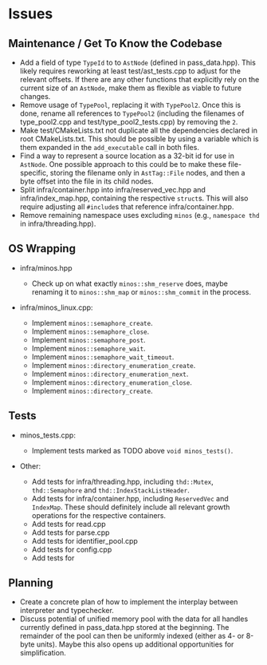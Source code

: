 # Issues

## Maintenance / Get To Know the Codebase

- Add a field of type `TypeId` to to `AstNode` (defined in pass_data.hpp).
  This likely requires reworking at least test/ast_tests.cpp to adjust for the
  relevant offsets. If there are any other functions that explicitly rely on
  the current size of an `AstNode`, make them as flexible as viable to future
  changes.
- Remove usage of `TypePool`, replacing it with `TypePool2`. Once this is done,
  rename all references to `TypePool2` (including the filenames of
  type_pool2.cpp and test/type_pool2_tests.cpp) by removing the `2`.
- Make test/CMakeLists.txt not duplicate all the dependencies declared in root
  CMakeLists.txt. This should be possible by using a variable which is them
  expanded in the `add_executable` call in both files.
- Find a way to represent a source location as a 32-bit id for use in `AstNode`.
  One possible approach to this could be to make these file-specific, storing
  the filename only in `AstTag::File` nodes, and then a byte offset into the
  file in its child nodes.
- Split infra/container.hpp into infra/reserved_vec.hpp and
  infra/index_map.hpp, containing the respective `struct`s. This will also
  require adjusting all `#include`s that reference infra/container.hpp.
- Remove remaining namespace uses excluding `minos` (e.g., `namespace thd` in
  infra/threading.hpp).


## OS Wrapping

- infra/minos.hpp
  - Check up on what exactly `minos::shm_reserve` does, maybe renaming it to
    `minos::shm_map` or `minos::shm_commit` in the process.

- infra/minos_linux.cpp:
  - Implement `minos::semaphore_create`.
  - Implement `minos::semaphore_close`.
  - Implement `minos::semaphore_post`.
  - Implement `minos::semaphore_wait`.
  - Implement `minos::semaphore_wait_timeout`.
  - Implement `minos::directory_enumeration_create`.
  - Implement `minos::directory_enumeration_next`.
  - Implement `minos::directory_enumeration_close`.
  - Implement `minos::directory_create`.


## Tests

- minos_tests.cpp:
  - Implement tests marked as TODO above `void minos_tests()`.

- Other:
  - Add tests for infra/threading.hpp, including `thd::Mutex`, `thd::Semaphore`
    and `thd::IndexStackListHeader`.
  - Add tests for infra/container.hpp, including `ReservedVec` and `IndexMap`.
    These should definitely include all relevant growth operations for the
	respective containers.
  - Add tests for read.cpp
  - Add tests for parse.cpp
  - Add tests for identifier_pool.cpp
  - Add tests for config.cpp
  - Add tests for 


## Planning

- Create a concrete plan of how to implement the interplay between interpreter
  and typechecker.
- Discuss potential of unified memory pool with the data for all handles
  currently defined in pass_data.hpp stored at the beginning. The remainder of
  the pool can then be uniformly indexed (either as 4- or 8-byte units).
  Maybe this also opens up additional opportunities for simplification.
